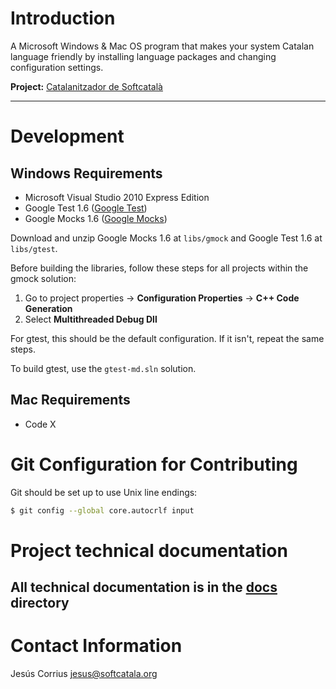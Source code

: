 
# Introduction

A Microsoft Windows & Mac OS program that makes your system Catalan language friendly by installing language packages and changing configuration settings.

**Project:** [Catalanitzador de Softcatalà](https://www.softcatala.org/projectes/catalanitzador-de-softcatala/)

---

# Development

## Windows Requirements

- Microsoft Visual Studio 2010 Express Edition
- Google Test 1.6 ([Google Test](https://code.google.com/p/googletest/))
- Google Mocks 1.6 ([Google Mocks](https://code.google.com/p/googlemock/))

Download and unzip Google Mocks 1.6 at `libs/gmock` and Google Test 1.6 at `libs/gtest`.

Before building the libraries, follow these steps for all projects within the gmock solution:

1. Go to project properties → **Configuration Properties** → **C++ Code Generation**
2. Select **Multithreaded Debug Dll**

For gtest, this should be the default configuration. If it isn't, repeat the same steps.

To build gtest, use the `gtest-md.sln` solution.

## Mac Requirements

- Code X 

# Git Configuration for Contributing

Git should be set up to use Unix line endings:

```bash
$ git config --global core.autocrlf input
```

# Project technical documentation

All technical documentation is in the [docs](docs/) directory
---

# Contact Information

Jesús Corrius [jesus@softcatala.org](mailto:jesus@softcatala.org)